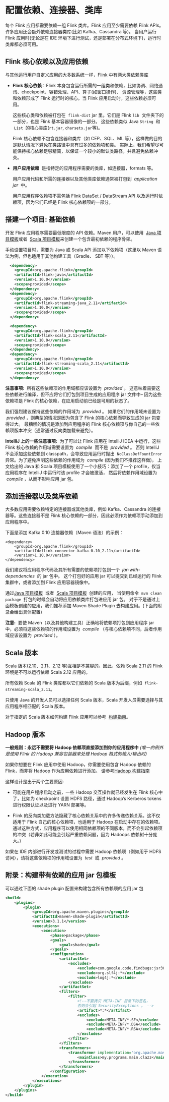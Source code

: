 # 配置依赖、连接器、类库

每个 Flink 应用都需要依赖一组 Flink 类库。Flink 应用至少需要依赖 Flink APIs。许多应用还会额外依赖连接器类库(比如 Kafka、Cassandra 等)。 当用户运行 Flink 应用时(无论是在 IDE 环境下进行测试，还是部署在分布式环境下)，运行时类库都必须可用。

## Flink 核心依赖以及应用依赖

与其他运行用户自定义应用的大多数系统一样，Flink 中有两大类依赖类库

- **Flink 核心依赖**：Flink 本身包含运行所需的一组类和依赖，比如协调、网络通讯、checkpoint、容错处理、API、算子(如窗口操作)、 资源管理等，这些类和依赖形成了 Flink 运行时的核心。当 Flink 应用启动时，这些依赖必须可用。

  这些核心类和依赖被打包在  `flink-dist` jar 里。它们是 Flink `lib`  文件夹下的一部分，也是 Flink 基本容器镜像的一部分。 这些依赖类似 Java `String`  和  `List`  的核心类库(`rt.jar`, `charsets.jar`等)。

  Flink 核心依赖不包含连接器和类库（如 CEP、SQL、ML 等），这样做的目的是默认情况下避免在类路径中具有过多的依赖项和类。 实际上，我们希望尽可能保持核心依赖足够精简，以保证一个较小的默认类路径，并且避免依赖冲突。

- **用户应用依赖**  是指特定的应用程序需要的类库，如连接器，formats 等。

  用户应用代码和所需的连接器以及其他类库依赖通常被打包到  *application jar*  中。

  用户应用程序依赖项不需包括 Flink DataSet / DataStream API 以及运行时依赖项，因为它们已经是 Flink 核心依赖项的一部分。

## 搭建一个项目: 基础依赖

开发 Flink 应用程序需要最低限度的 API 依赖。Maven 用户，可以使用  [Java 项目模板](../../../docs/dev/projectsetup/java_api_quickstart.html)或者  [Scala 项目模板](../../../docs/dev/projectsetup/scala_api_quickstart.html)来创建一个包含最初依赖的程序骨架。

手动设置项目时，需要为 Java 或 Scala API 添加以下依赖项（这里以 Maven 语法为例，但也适用于其他构建工具（Gradle、 SBT 等））。

```xml
  <dependency>
    <groupId>org.apache.flink</groupId>
    <artifactId>flink-java</artifactId>
    <version>1.10.0</version>
    <scope>provided</scope>
  </dependency>
  <dependency>
    <groupId>org.apache.flink</groupId>
    <artifactId>flink-streaming-java_2.11</artifactId>
    <version>1.10.0</version>
    <scope>provided</scope>
  </dependency>

  <dependency>
    <groupId>org.apache.flink</groupId>
    <artifactId>flink-scala_2.11</artifactId>
    <version>1.10.0</version>
    <scope>provided</scope>
  </dependency>
  <dependency>
    <groupId>org.apache.flink</groupId>
    <artifactId>flink-streaming-scala_2.11</artifactId>
    <version>1.10.0</version>
    <scope>provided</scope>
  </dependency>
```

**注意事项:**  所有这些依赖项的作用域都应该设置为  *provided* 。 这意味着需要这些依赖进行编译，但不应将它们打包到项目生成的应用程序 jar 文件中– 因为这些依赖项是 Flink 的核心依赖，在应用启动前已经是可用的状态了。

我们强烈建议保持这些依赖的作用域为  *provided* 。 如果它们的作用域未设置为  *provided* ，则典型的情况是因为包含了 Flink 的核心依赖而导致生成的 jar 包变得过大。 最糟糕的情况是添加到应用程序的 Flink 核心依赖项与你自己的一些依赖项版本冲突（通常通过反向类加载来避免）。

**IntelliJ 上的一些注意事项:**  为了可以让 Flink 应用在 IntelliJ IDEA 中运行，这些 Flink 核心依赖的作用域需要设置为  *compile*  而不是  *provided* 。 否则 IntelliJ 不会添加这些依赖到 classpath，会导致应用运行时抛出  `NoClassDefFountError`  异常。为了避免声明这些依赖的作用域为  *compile* (因为我们不推荐这样做)， 上文给出的 Java 和 Scala 项目模板使用了一个小技巧：添加了一个 profile，仅当应用程序在 IntelliJ 中运行时该 profile 才会被激活， 然后将依赖作用域设置为  *compile* ，从而不影响应用 jar 包。

## 添加连接器以及类库依赖

大多数应用需要依赖特定的连接器或其他类库，例如 Kafka、Cassandra 的连接器等。这些连接器不是 Flink 核心依赖的一部分，因此必须作为依赖项手动添加到应用程序中。

下面是添加 Kafka 0.10 连接器依赖（Maven 语法）的示例：

    <dependency>
        <groupId>org.apache.flink</groupId>
        <artifactId>flink-connector-kafka-0.10_2.11</artifactId>
        <version>1.10.0</version>
    </dependency>

我们建议将应用程序代码及其所有需要的依赖项打包到一个  *jar-with-dependencies*  的 jar 包中。 这个打包好的应用 jar 可以提交到已经运行的 Flink 集群中，或者添加到 Flink 应用容器镜像中。

通过[Java 项目模板](../../../docs/dev/projectsetup/java_api_quickstart.html)  或者  [Scala 项目模板](../../../docs/dev/projectsetup/scala_api_quickstart.html)  创建的应用， 当使用命令  `mvn clean package`  打包的时候会自动将应用依赖类库打包进应用 jar 包。 对于不是通过上面模板创建的应用，我们推荐添加 Maven Shade Plugin 去构建应用。(下面的附录会给出具体配置)

**注意:**  要使 Maven（以及其他构建工具）正确地将依赖项打包到应用程序 jar 中，必须将这些依赖项的作用域设置为  *compile* （与核心依赖项不同，后者作用域应该设置为  *provided* ）。

## Scala 版本

Scala 版本(2.10、2.11、2.12 等)互相是不兼容的。因此，依赖 Scala 2.11 的 Flink 环境是不可以运行依赖 Scala 2.12 应用的。

所有依赖 Scala 的 Flink 类库都以它们依赖的 Scala 版本为后缀，例如  `flink-streaming-scala_2.11`。

只使用 Java 的开发人员可以选择任何 Scala 版本，Scala 开发人员需要选择与其应用程序相匹配的 Scala 版本。

对于指定的 Scala 版本如何构建 Flink 应用可以参考  [构建指南](../../../docs/flinkDev/building.html#scala-versions)。

## Hadoop 版本

**一般规则：永远不需要将 Hadoop 依赖项直接添加到你的应用程序中** *(唯一的例外是使用 Flink 的 Hadoop 兼容包装器来处理 Hadoop 格式的输入/输出时)*

如果你想要在 Flink 应用中使用 Hadoop，你需要使用包含 Hadoop 依赖的 Flink，而非将 Hadoop 作为应用依赖进行添加。 请参考[Hadoop 构建指南](../../../docs/ops/deployment/hadoop.html)

这样设计是出于两个主要原因:

- 可能在用户程序启动之前，一些 Hadoop 交互操作就已经发生在 Flink 核心中了，比如为 checkpoint 设置 HDFS 路径，通过 Hadoop’s Kerberos tokens 进行权限认证以及进行 YARN 部署等。

- Flink 的反向类加载方法隐藏了核心依赖关系中的许多传递依赖关系。这不仅适用于 Flink 自己的核心依赖项，也适用于 Hadoop 在启动中存在的依赖项。 通过这种方式，应用程序可以使用相同依赖项的不同版本，而不会引起依赖项的冲突（若非如此可能会引起严重依赖问题，因为 Hadoops 依赖树十分庞大。）

如果在 IDE 内部进行开发或测试的过程中需要 Hadoop 依赖项（例如用于 HDFS 访问），请将这些依赖项的作用域设置为  *test*  或  *provided* 。

## 附录：构建带有依赖的应用 jar 包模板

可以通过下面的 shade plugin 配置来构建包含所有依赖项的应用 jar 包
```xml
<build>
    <plugins>
        <plugin>
            <groupId>org.apache.maven.plugins</groupId>
            <artifactId>maven-shade-plugin</artifactId>
            <version>3.1.1</version>
            <executions>
                <execution>
                    <phase>package</phase>
                    <goals>
                        <goal>shade</goal>
                    </goals>
                    <configuration>
                        <artifactSet>
                            <excludes>
                                <exclude>com.google.code.findbugs:jsr305</exclude>
                                <exclude>org.slf4j:*</exclude>
                                <exclude>log4j:*</exclude>
                            </excludes>
                        </artifactSet>
                        <filters>
                            <filter>
                                <!--不要拷贝 META-INF 目录下的签名，
                                否则会引起 SecurityExceptions 。 -->
                                <artifact>*:*</artifact>
                                <excludes>
                                    <exclude>META-INF/*.SF</exclude>
                                    <exclude>META-INF/*.DSA</exclude>
                                    <exclude>META-INF/*.RSA</exclude>
                                </excludes>
                            </filter>
                        </filters>
                        <transformers>
                            <transformer implementation="org.apache.maven.plugins.shade.resource.ManifestResourceTransformer">
                                <mainClass>my.programs.main.clazz</mainClass>
                            </transformer>
                        </transformers>
                    </configuration>
                </execution>
            </executions>
        </plugin>
    </plugins>
</build>
```    